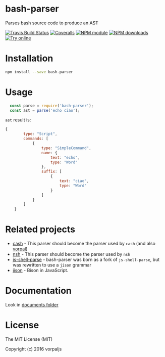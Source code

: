 # bash-parser

Parses bash source code to produce an AST

[![Travis Build Status](https://img.shields.io/travis/vorpaljs/bash-parser/master.svg)](http://travis-ci.org/vorpaljs/bash-parser)
[![Coveralls](https://img.shields.io/coveralls/vorpaljs/bash-parser.svg?maxAge=2592000)](https://coveralls.io/github/vorpaljs/bash-parser)
[![NPM module](https://img.shields.io/npm/v/bash-parser.svg)](https://npmjs.org/package/bash-parser)
[![NPM downloads](https://img.shields.io/npm/dt/bash-parser.svg)](https://npmjs.org/package/bash-parser)
[![Try online](https://img.shields.io/badge/try_it-online!-yellow.svg)](https://vorpaljs.github.io/bash-parser-playground/)

# Installation

```bash
npm install --save bash-parser
```

# Usage

```js
  const parse = require('bash-parser');
  const ast = parse('echo ciao');
```

`ast` result is:

```js
{
		type: "Script",
		commands: [
			{
				type: "SimpleCommand",
				name: {
					text: "echo",
					type: "Word"
				},
				suffix: [
					{
						text: "ciao",
						type: "Word"
					}
				]
			}
		]
	}
```

# Related projects

* [cash](https://github.com/dthree/cash) - This parser should become the parser used by `cash` (and also [vorpal](https://github.com/dthree/vorpal))
* [nsh](https://github.com/piranna/nsh) - This parser should become the parser used by `nsh`
* [js-shell-parse](https://github.com/grncdr/js-shell-parse) - bash-parser was born as a fork of `js-shell-parse`, but was rewritten to use a `jison` grammar
* [jison](https://github.com/zaach/jison) - Bison in JavaScript.

# Documentation

Look in [documents folder](https://github.com/vorpaljs/bash-parser/tree/master/documents)

# License

The MIT License (MIT)

Copyright (c) 2016 vorpaljs
